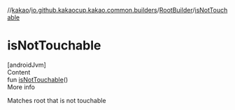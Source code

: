 //[kakao](../../../index.md)/[io.github.kakaocup.kakao.common.builders](../index.md)/[RootBuilder](index.md)/[isNotTouchable](is-not-touchable.md)



# isNotTouchable  
[androidJvm]  
Content  
fun [isNotTouchable](is-not-touchable.md)()  
More info  


Matches root that is not touchable

  




